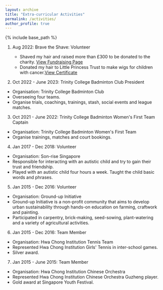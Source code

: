 ```yaml
---
layout: archive
title: "Extra-curricular Activities"
permalink: /activities/
author_profile: true
---
```


{% include base_path %}


1. Aug 2022: Brave the Shave: Volunteer
   * Shaved my hair and raised more than £300 to be donated to the charity. <a href="https://bravetheshave.macmillan.org.uk/shavers/youjing-yu?fbclid=IwAR1UGzKI4lklFVg8Z0EuYqa8uHXqK9eA4nZhZKTfxhZ2zxigY5AmXYcrlrU" >View Fundraising Page</a>
   * Donated my hair to Little Princess Trust to make wigs for children with cancer.<a href="http://YoujingYu99.github.io/files/Little_Princess.pdf" target="_blank">View Certificate</a>
   
2. Oct 2022 - June 2023: Trinity College Badminton Club President
  *  Organisation: Trinity College Badminton Club
  *  Overseeing four teams.
  *  Organise trials, coachings, trainings, stash, social events and league matches.


3. Oct 2021 - June 2022: Trinity College Badminton Women's First Team Captain
  *  Organisation: Trinity College Badminton Women's First Team
  *  Organise trainings, matches and court bookings.


4. Jan 2017 - Dec 2018: Volunteer
  *  Organisation: Son-rise Singapore
  *  Responsible for interacting with an autistic child and try to gain their trust and friendship.
  *  Played with an autistic child four hours a week. Taught the child basic words and phrases.


5. Jan 2015 - Dec 2016: Volunteer
  * Organisation: Ground-up Initiative
  * Ground-up Initiative is a non-profit community that aims to develop urban sustainability through hands-on education on farming, craftwork and painting. 
  * Participated in carpentry, brick-making, seed-sowing, plant-watering and a variety of agricultural activities.


6. Jan 2015 - Dec 2016: Team Member
  * Organisation: Hwa Chong Institution Tennis Team
  * Represented Hwa Chong Institution Girls' Tennis in inter-school games.
  * Silver award.


7. Jan 2015 - June 2015: Team Member
  * Organisation: Hwa Chong Institution Chinese Orchestra
  * Represented Hwa Chong Institution Chinese Orchestra Guzheng player.
  * Gold award at Singapore Youth Festival.

